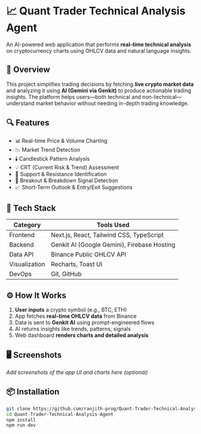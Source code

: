 # 📈 Quant Trader Technical Analysis Agent

An AI-powered web application that performs **real-time technical analysis** on cryptocurrency charts using OHLCV data and natural language insights.

## 🚀 Overview

This project simplifies trading decisions by fetching **live crypto market data** and analyzing it using **AI (Gemini via Genkit)** to produce actionable trading insights. The platform helps users—both technical and non-technical—understand market behavior without needing in-depth trading knowledge.

## 🔍 Features

- 📊 Real-time Price & Volume Charting
- 📉 Market Trend Detection
- 🕯️ Candlestick Pattern Analysis
- 💡 CRT (Current Risk & Trend) Assessment
- 🧱 Support & Resistance Identification
- 🚨 Breakout & Breakdown Signal Detection
- 📈 Short-Term Outlook & Entry/Exit Suggestions

## 🧠 Tech Stack

| Category       | Tools Used                                           |
|----------------|------------------------------------------------------|
| Frontend       | Next.js, React, Tailwind CSS, TypeScript            |
| Backend        | Genkit AI (Google Gemini), Firebase Hosting         |
| Data API       | Binance Public OHLCV API                            |
| Visualization  | Recharts, Toast UI                                  |
| DevOps         | Git, GitHub                                          |

## ⚙️ How It Works

1. **User inputs** a crypto symbol (e.g., BTC, ETH)
2. App fetches **real-time OHLCV data** from Binance
3. Data is sent to **Genkit AI** using prompt-engineered flows
4. AI returns insights like trends, patterns, signals
5. Web dashboard **renders charts and detailed analysis**

## 🖥️ Screenshots

_Add screenshots of the app UI and charts here (optional)_

## 📦 Installation

```bash
git clone https://github.com/ranjith-prog/Quant-Trader-Technical-Analysis-Agent.git
cd Quant-Trader-Technical-Analysis-Agent
npm install
npm run dev
